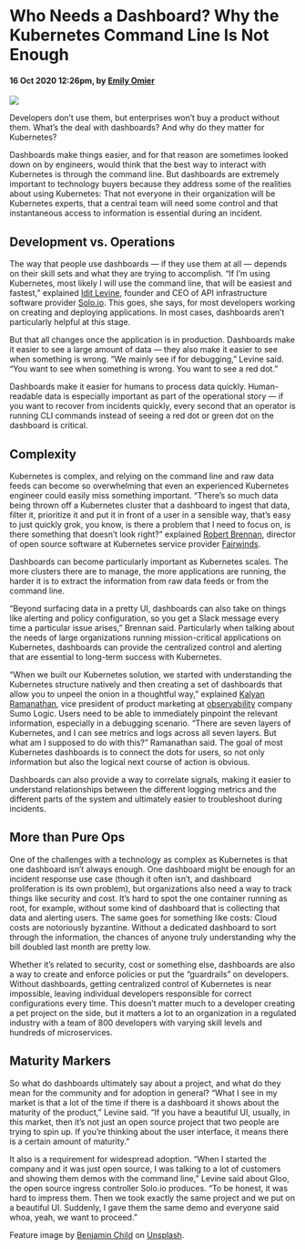 # Who Needs a Dashboard? Why the Kubernetes Command Line Is Not Enough

#### 16 Oct 2020 12:26pm,   by [Emily Omier](https://thenewstack.io/author/emily-omier/ "Posts by Emily Omier")

![](https://cdn.thenewstack.io/media/2020/10/4556424b-benjamin-child-igqmknl6lne-unsplash.jpg)

Developers don’t use them, but enterprises won’t buy a product without them. What’s the deal with dashboards? And why do they matter for Kubernetes?

Dashboards make things easier, and for that reason are sometimes looked down on by engineers, would think that the best way to interact with Kubernetes is through the command line. But dashboards are extremely important to technology buyers because they address some of the realities about using Kubernetes: That not everyone in their organization will be Kubernetes experts, that a central team will need some control and that instantaneous access to information is essential during an incident.

## **Development vs. Operations**

The way that people use dashboards — if they use them at all — depends on their skill sets and what they are trying to accomplish. “If I’m using Kubernetes, most likely I will use the command line, that will be easiest and fastest,” explained [Idit Levine](https://www.linkedin.com/in/iditlevine/), founder and CEO of API infrastructure software provider [Solo.io](https://www.solo.io/). This goes, she says, for most developers working on creating and deploying applications. In most cases, dashboards aren’t particularly helpful at this stage.

But that all changes once the application is in production. Dashboards make it easier to see a large amount of data — they also make it easier to see when something is wrong. “We mainly see if for debugging,” Levine said. “You want to see when something is wrong. You want to see a red dot.”

Dashboards make it easier for humans to process data quickly. Human-readable data is especially important as part of the operational story — if you want to recover from incidents quickly, every second that an operator is running CLI commands instead of seeing a red dot or green dot on the dashboard is critical.

## **Complexity**

Kubernetes is complex, and relying on the command line and raw data feeds can become so overwhelming that even an experienced Kubernetes engineer could easily miss something important. “There’s so much data being thrown off a Kubernetes cluster that a dashboard to ingest that data, filter it, prioritize it and put it in front of a user in a sensible way, that’s easy to just quickly grok, you know, is there a problem that I need to focus on, is there something that doesn’t look right?” explained [Robert Brennan](https://www.linkedin.com/in/robert-a-brennan/), director of open source software at Kubernetes service provider [Fairwinds](https://www.fairwinds.com/).

Dashboards can become particularly important as Kubernetes scales. The more clusters there are to manage, the more applications are running, the harder it is to extract the information from raw data feeds or from the command line.

“Beyond surfacing data in a pretty UI, dashboards can also take on things like alerting and policy configuration, so you get a Slack message every time a particular issue arises,” Brennan said. Particularly when talking about the needs of large organizations running mission-critical applications on Kubernetes, dashboards can provide the centralized control and alerting that are essential to long-term success with Kubernetes.

“When we built our Kubernetes solution, we started with understanding the Kubernetes structure natively and then creating a set of dashboards that allow you to unpeel the onion in a thoughtful way,” explained [Kalyan Ramanathan](https://www.linkedin.com/in/kalyanramanathan/), vice president of product marketing at [observability](https://www.sumologic.com/) company Sumo Logic. Users need to be able to immediately pinpoint the relevant information, especially in a debugging scenario. “There are seven layers of Kubernetes, and I can see metrics and logs across all seven layers. But what am I supposed to do with this?” Ramanathan said. The goal of most Kubernetes dashboards is to connect the dots for users, so not only information but also the logical next course of action is obvious.

Dashboards can also provide a way to correlate signals, making it easier to understand relationships between the different logging metrics and the different parts of the system and ultimately easier to troubleshoot during incidents.

## **More than Pure Ops**

One of the challenges with a technology as complex as Kubernetes is that one dashboard isn’t always enough. One dashboard might be enough for an incident response use case (though it often isn’t, and dashboard proliferation is its own problem), but organizations also need a way to track things like security and cost. It’s hard to spot the one container running as root, for example, without some kind of dashboard that is collecting that data and alerting users. The same goes for something like costs: Cloud costs are notoriously byzantine. Without a dedicated dashboard to sort through the information, the chances of anyone truly understanding why the bill doubled last month are pretty low.

Whether it’s related to security, cost or something else, dashboards are also a way to create and enforce policies or put the “guardrails” on developers. Without dashboards, getting centralized control of Kubernetes is near impossible, leaving individual developers responsible for correct configurations every time. This doesn’t matter much to a developer creating a pet project on the side, but it matters a lot to an organization in a regulated industry with a team of 800 developers with varying skill levels and hundreds of microservices.

## **Maturity Markers**

So what do dashboards ultimately say about a project, and what do they mean for the community and for adoption in general? “What I see in my market is that a lot of the time if there is a dashboard it shows about the maturity of the product,” Levine said. “If you have a beautiful UI, usually, in this market, then it’s not just an open source project that two people are trying to spin up. If you’re thinking about the user interface, it means there is a certain amount of maturity.”

It also is a requirement for widespread adoption. “When I started the company and it was just open source, I was talking to a lot of customers and showing them demos with the command line,” Levine said about Gloo, the open source ingress controller Solo.io produces. “To be honest, it was hard to impress them. Then we took exactly the same project and we put on a beautiful UI. Suddenly, I gave them the same demo and everyone said whoa, yeah, we want to proceed.”

Feature image by [Benjamin Child](https://unsplash.com/@bchild311?utm_source=unsplash&utm_medium=referral&utm_content=creditCopyText) on [Unsplash](https://unsplash.com/s/photos/dashboard?utm_source=unsplash&utm_medium=referral&utm_content=creditCopyText).
